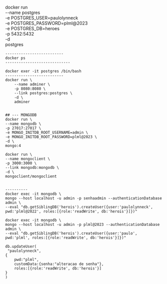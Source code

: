 docker run \
    --name postgres \
    -e POSTGRES_USER=paulolynneck \
    -e POSTGRES_PASSWORD=plml@2023 \
    -e POSTGRES_DB=heroes \
    -p 5432:5432 \
    -d \
    postgres
    
    --------------------------
    docker ps
    -----------------------------

    docker exer -it postgres /bin/bash
    --------------------------
    docker run \
        --name adminer \
        -p 8080:8080 \
        --link postgres:postgres \
        -d \
        adminer


    ## --- MONGODB
    docker run \
    --name mongodb \
    -p 27017:27017 \
    -e MONGO_INITDB_ROOT_USERNAME=admin \    
    -e MONGO_INITDB_ROOT_PASSWORD=plml@2023 \
    -d \
    mongo:4

    docker run \
    --name mongoclient \
    -p 3000:3000 \
    --link mongodb:mongodb \
    -d \
    mongoclient/mongoclient


    ----------
    docker exec -it mongodb \
    mongo --host localhost -u admin -p senhaadmin --authenticationDatabase admin \
    --eval "db.getSiblingDB('herois').createUser({user:'paulolynneck', pwd:'plml@2022', roles:[{role:'readWrite', db:'herois'}]})"

    docker exec -it mongodb \
    mongo --host localhost -u admin -p plml@2023 --authenticationDatabase admin \
    --eval "db.getSiblingDB('herois').createUser({user:'paulo', pwd:'plml', roles:[{role:'readWrite', db:'herois'}]})"

    db.updateUser(
     "paulolynneck", 
    {
        pwd:"plml",
        customData:{senha:"alteracao de senha"},
        roles:[{role:'readWrite', db:'herois'}]
    }
    )
